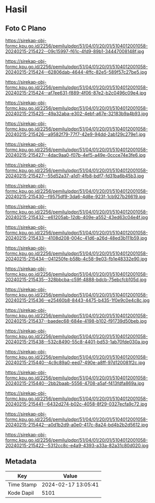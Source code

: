 # Hasil

## Foto C Plano

https://sirekap-obj-formc.kpu.go.id/2256/pemilu/pdpr/51/04/01/20/01/5104012001058-20240215-215422--09c15997-f61c-4fd9-89b1-34447008148f.jpg

https://sirekap-obj-formc.kpu.go.id/2256/pemilu/pdpr/51/04/01/20/01/5104012001058-20240215-215424--62806dab-4644-4ffc-82e5-589f57c27be5.jpg

https://sirekap-obj-formc.kpu.go.id/2256/pemilu/pdpr/51/04/01/20/01/5104012001058-20240215-215424--af7ee631-f889-4f06-87e2-b2c0496c09e4.jpg

https://sirekap-obj-formc.kpu.go.id/2256/pemilu/pdpr/51/04/01/20/01/5104012001058-20240215-215425--49a32aba-e302-4ebf-a67e-32183b9a4b93.jpg

https://sirekap-obj-formc.kpu.go.id/2256/pemilu/pdpr/51/04/01/20/01/5104012001058-20240215-215426--a9582f79-77f7-42e9-94dd-2ab129c279e1.jpg

https://sirekap-obj-formc.kpu.go.id/2256/pemilu/pdpr/51/04/01/20/01/5104012001058-20240215-215427--4dac9aa0-f07b-4ef5-a49e-0ccce74e3fe6.jpg

https://sirekap-obj-formc.kpu.go.id/2256/pemilu/pdpr/51/04/01/20/01/5104012001058-20240215-215427--55d52a37-a1d1-4fb8-bdf7-fd31ba6b45b3.jpg

https://sirekap-obj-formc.kpu.go.id/2256/pemilu/pdpr/51/04/01/20/01/5104012001058-20240215-215430--f9575df9-3da6-4d8e-923f-1cb927b26619.jpg

https://sirekap-obj-formc.kpu.go.id/2256/pemilu/pdpr/51/04/01/20/01/5104012001058-20240215-215432--e61205ab-12db-409e-a552-43ed63c04e4f.jpg

https://sirekap-obj-formc.kpu.go.id/2256/pemilu/pdpr/51/04/01/20/01/5104012001058-20240215-215433--4108d208-004c-41d6-a26d-48ed3b111b59.jpg

https://sirekap-obj-formc.kpu.go.id/2256/pemilu/pdpr/51/04/01/20/01/5104012001058-20240215-215434--041250fe-b58b-4c58-9e03-fb1e48332e90.jpg

https://sirekap-obj-formc.kpu.go.id/2256/pemilu/pdpr/51/04/01/20/01/5104012001058-20240215-215435--328bbcba-c59f-4888-bdcb-75ebcfcb105d.jpg

https://sirekap-obj-formc.kpu.go.id/2256/pemilu/pdpr/51/04/01/20/01/5104012001058-20240215-215436--e25460b8-8443-4475-b435-1f0e9c0e4c8c.jpg

https://sirekap-obj-formc.kpu.go.id/2256/pemilu/pdpr/51/04/01/20/01/5104012001058-20240215-215437--baedec68-684e-4198-b102-f91739d50beb.jpg

https://sirekap-obj-formc.kpu.go.id/2256/pemilu/pdpr/51/04/01/20/01/5104012001058-20240215-215438--532c8490-55c8-4401-bd53-1ab70fde030a.jpg

https://sirekap-obj-formc.kpu.go.id/2256/pemilu/pdpr/51/04/01/20/01/5104012001058-20240215-215440--4c9c89a0-eed7-490e-a8ff-97d120081f2c.jpg

https://sirekap-obj-formc.kpu.go.id/2256/pemilu/pdpr/51/04/01/20/01/5104012001058-20240215-215440--2bb2baab-5556-4708-a5af-f413fdfa869a.jpg

https://sirekap-obj-formc.kpu.go.id/2256/pemilu/pdpr/51/04/01/20/01/5104012001058-20240215-215441--6432d274-b02c-4058-8f29-0327ecfa9c72.jpg

https://sirekap-obj-formc.kpu.go.id/2256/pemilu/pdpr/51/04/01/20/01/5104012001058-20240215-215442--a0d1b2d9-a0e0-417c-8a24-bd4b2b2d5612.jpg

https://sirekap-obj-formc.kpu.go.id/2256/pemilu/pdpr/51/04/01/20/01/5104012001058-20240215-215422--5312cc8c-e4a9-4393-a33a-82a31c80d020.jpg


## Metadata

| Key        | Value               |
| ---------- | ------------------- |
| Time Stamp | 2024-02-17 13:05:41 |
| Kode Dapil | 5101                |



